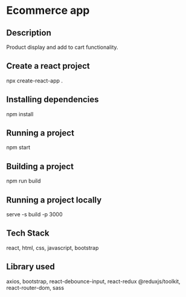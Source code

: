 # Ecommerce app

## Description

Product display and add to cart functionality.

## Create a react project

npx create-react-app .

## Installing dependencies

npm install

## Running a project

npm start

## Building a project

npm run build

## Running a project locally

serve -s build -p 3000

## Tech Stack

react, html, css, javascript, bootstrap

## Library used

axios, bootstrap, react-debounce-input, react-redux @reduxjs/toolkit, react-router-dom, sass
